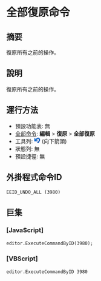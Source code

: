 # 全部復原命令

## 摘要

復原所有之前的操作。

## 說明

復原所有之前的操作。

## 運行方法

- 預設功能表: 無
- [全部命令](../tools/all_commands): **編輯** \> **復原** \> **全部復原**
- 工具列: ![](../../images/editundo.png) (向下箭頭)
- 狀態列: 無
- 預設捷徑: 無

## 外掛程式命令ID

```
EEID_UNDO_ALL (3980)
```

## 巨集

### \[JavaScript\]

```
editor.ExecuteCommandByID(3980);
```

### \[VBScript\]

```
editor.ExecuteCommandByID 3980
```
